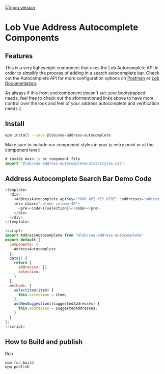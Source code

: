 [![npm version](https://badge.fury.io/js/@lob%2Fvue-address-autocomplete.svg)](https://badge.fury.io/js/@lob%2Fvue-address-autocomplete)

# Lob Vue Address Autocomplete Components

## Features

 This is a very lightweight component that uses the Lob Autocomplete API in order to simplify the process of adding in a search autocomplete bar. Check out the Autocomplete API for more configuration options on [Postman](https://www.postman.com/lobteam/workspace/lob-public-workspace/overview) or [Lob Documentation](https://docs.lob.com/).

 As always if this front end component doesn't suit your bootstrapped needs, feel free to check out the aformentioned links above to have more control over the look and feel of your address autocomplete and verification needs :)

## Install

```bash
npm install --save @lob/vue-address-autocomplete
```

Make sure to include our component styles in your js entry point or at the component level:

```javascript
# inside main.js or component file
import '@lob/vue-address-autocomplete/dist/styles.css';
```


## Address Autocomplete Search Bar Demo Code 

```javascript
<template>
  <div>
    <AddressAutocomplete apiKey="YOUR_API_KEY_HERE" :addresses="addresses" @selectItem="selectItem" @newSuggestions="addNewSuggestions" />
    <div class="column column-40">
      <pre><code>{{selection}}</code></pre>
    </div>
  </div>
</template>

<script>
import AddressAutocomplete from '@lob/vue-address-autocomplete'
export default {
  components: {
    AddressAutocomplete
  },
  data() {
    return {
      addresses: [],
      selection: ''
    }
  },
  methods: {
    selectItem(item) {
      this.selection = item;
    },
    addNewSuggestions(suggestedAddresses) {
      this.addresses = suggestedAddresses;
    }
  }
};
</script>
```


## How to Build and publish

Run 
```
npm run build
npm publish
```

